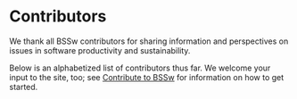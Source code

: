 # Contributors

We thank all BSSw contributors for sharing information and perspectives on issues in software productivity and sustainability.

Below is an alphabetized list of contributors thus far.  We welcome your input to the site, too; see [Contribute to BSSw](https://bssw.io/pages/what-to-contribute-content-for-better-scientific-software) for information on how to get started.

<!---
Input contributors on front-end
--->

<!-- instructions for the contributor mappings below
  Column 1: GH id or "-"
  Column 2: Key for alphabetization
  Column 3: Name to display. (If col 1 is "-" a name matching this column is alphabetized per col 2)
-->

<!--
Contributor overrides:
"vsoch", "Sochat", "Vanessa Sochat"
"nniiicc", "Weber", "Nic Weber"
"gonsie", "Gonsiorowski"
"npch", "Chue"
"-", "BSSw", "BSSw Community"
"-", "BSSw", "BSSw.io Team"
"alee", "Lee", "Allen Lee"
"parinaz2015", "Barakhshan", "Parinaz Barakhshan"
-->
